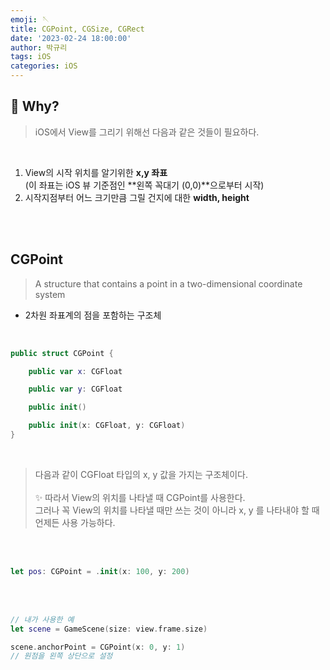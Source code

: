 ```yaml
---
emoji: 🪡
title: CGPoint, CGSize, CGRect
date: '2023-02-24 18:00:00'
author: 박규리
tags: iOS
categories: iOS
---
```


## 🧠 Why?

> iOS에서 View를 그리기 위해선 다음과 같은 것들이 필요하다.

</br>

1. View의 시작 위치를 알기위한 **x,y 좌표** </br>
(이 좌표는 iOS 뷰 기준점인 **왼쪽 꼭대기 (0,0)**으로부터 시작) </br>
2. 시작지점부터 어느 크기만큼 그릴 건지에 대한 **width, height** </br>

</br>
</br>

## CGPoint

> A structure that contains a point in a two-dimensional coordinate system

* 2차원 좌표계의 점을 포함하는 구조체

</br>

```swift
public struct CGPoint {

    public var x: CGFloat

    public var y: CGFloat

    public init()

    public init(x: CGFloat, y: CGFloat)
}
```
</br>

> 다음과 같이 CGFloat 타입의 x, y 값을 가지는 구조체이다.
> </br>
> </br>
> ✨ 따라서 View의 위치를 나타낼 때 CGPoint를 사용한다.</br>
> 그러나 꼭 View의 위치를 나타낼 때만 쓰는  것이 아니라 x, y 를 나타내야 할 때 언제든 사용 가능하다.

</br>
</br>

```swift
let pos: CGPoint = .init(x: 100, y: 200)
```

</br>
</br>

```swift
// 내가 사용한 예
let scene = GameScene(size: view.frame.size)

scene.anchorPoint = CGPoint(x: 0, y: 1)
// 원점을 왼쪽 상단으로 설정
```


</br>
</br>

```toc
```